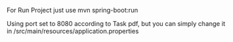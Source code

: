 For Run Project just use  mvn spring-boot:run

Using port set to 8080 according to Task pdf, but you can simply change it in /src/main/resources/application.properties
